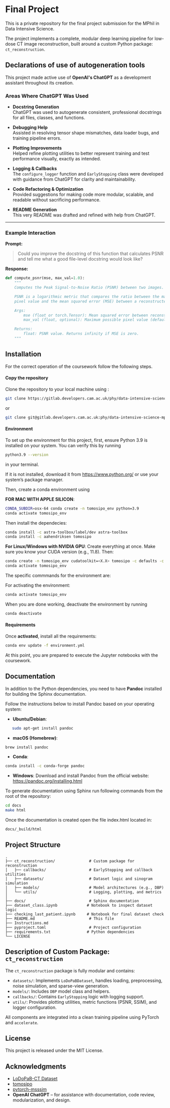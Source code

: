 # Final Project
This is a private repository for the final project submission for the MPhil in Data Intensive Science.

The project implements a complete, modular deep learning pipeline for low-dose CT image reconstruction, built around a custom Python package: `ct_reconstruction`.

## Declarations of use of autogeneration tools 

This project made active use of **OpenAI's ChatGPT** as a development assistant throughout its creation.

### Areas Where ChatGPT Was Used

- **Docstring Generation**  
  ChatGPT was used to autogenerate consistent, professional docstrings for all files, classes, and functions.

- **Debugging Help**  
  Assisted in resolving tensor shape mismatches, data loader bugs, and training pipeline errors.

- **Plotting Improvements**  
  Helped refine plotting utilities to better represent training and test performance visually, exactly as intended.

- **Logging & Callbacks**  
  The `configure_logger` function and `EarlyStopping` class were developed with guidance from ChatGPT for clarity and maintainability.

- **Code Refactoring & Optimization**  
  Provided suggestions for making code more modular, scalable, and readable without sacrificing performance.

- **README Generation**  
  This very README was drafted and refined with help from ChatGPT.

---

### Example Interaction

**Prompt:**
> Could you improve the docstring of this function that calculates PSNR and tell me what a good file-level docstring would look like?

**Response:**
``` python
def compute_psnr(mse, max_val=1.0):
    """
    Computes the Peak Signal-to-Noise Ratio (PSNR) between two images.

    PSNR is a logarithmic metric that compares the ratio between the maximum possible
    pixel value and the mean squared error (MSE) between a reconstructed and a reference image.

    Args:
        mse (float or torch.Tensor): Mean squared error between reconstructed and reference images.
        max_val (float, optional): Maximum possible pixel value (default: 1.0).

    Returns:
        float: PSNR value. Returns infinity if MSE is zero.
    """
```

## Installation
For the correct operation of the coursework follow the following steps.

#### Copy the repository
Clone the repository to your local machine using :

```bash
git clone https://gitlab.developers.cam.ac.uk/phy/data-intensive-science-mphil/assessments/m1_coursework/as3628.git
```

or 

```bash
git clone git@gitlab.developers.cam.ac.uk:phy/data-intensive-science-mphil/assessments/m1_coursework/as3628.git
```

#### Environment
To set up the environment for this project, first, ensure Python 3.9 is installed on your system. You can verify this by running 

```bash
python3.9 --version 
```
in your terminal. 

If it is not installed, download it from <https://www.python.org/> or use your system’s package manager.

Then, create a conda environment using

**FOR MAC WITH APPLE SILICON**:

```bash
CONDA_SUBDIR=osx-64 conda create -n tomosipo_env python=3.9
conda activate tomosipo_env 
```
Then install the dependecies:

```bash
conda install -c astra-toolbox/label/dev astra-toolbox
conda install -c aahendriksen tomosipo
```

**For Linux/Windows with NVIDIA GPU**: 
Create everything at once. Make sure you know your CUDA version (e.g., 11.8). Then:

```bash
conda create -n tomosipo_env cudatoolkit=<X.X> tomosipo -c defaults -c astra-toolbox -c aahendriksen
conda activate tomosipo_env 
```

The specific commmands for the environment are:

For activating the environment:

```bash
conda activate tomosipo_env 
```
When you are done working, deactivate the environment by running 

```bash
conda deactivate
```

#### Requirements 
Once **activated**, install all the requirements:

```bash
conda env update -f environment.yml
```
At this point, you are prepared to execute the Jupyter notebooks with the coursework. 

## Documentation
In addition to the Python dependencies, you need to have **Pandoc** installed for building the Sphinx documentation.

Follow the instructions below to install Pandoc based on your operating system:

- **Ubuntu/Debian**:
```bash
   sudo apt-get install pandoc
```
- **macOS (Homebrew)**:
```bash
brew install pandoc
```
- **Conda**:
```bash
conda install -c conda-forge pandoc
```
- **Windows**:
Download and install Pandoc from the official website:
<https://pandoc.org/installing.html>

To generate documentation using Sphinx run following commands from the root of the repository:

```bash
cd docs
make html
```
Once the documentation is created open the file index.html located in:

```bash
docs/_build/html
```

## Project Structure

```
.
├── ct_reconstruction/               # Custom package for reconstruction
│   ├── callbacks/                   # EarlyStopping and callback utilities
│   ├── datasets/                    # Dataset logic and sinogram simulation
│   ├── models/                      # Model architectures (e.g., DBP)
│   └── utils/                       # Logging, plotting, and metrics
│
├── docs/                            # Sphinx documentation
├── dataset_class.ipynb             # Notebook to inspect dataset logic
├── checking_last_patient.ipynb     # Notebook for final dataset check
├── README.md                        # This file
├── Instructions.md
├── pyproject.toml                   # Project configuration
├── requirements.txt                # Python dependencies
└── LICENSE
```



## Description of Custom Package: `ct_reconstruction`

The `ct_reconstruction` package is fully modular and contains:

- `datasets/`: Implements `LoDoPaBDataset`, handles loading, preprocessing, noise simulation, and sparse-view generation.
- `models/`: Includes `DBP` model class and helpers.
- `callbacks/`: Contains `EarlyStopping` logic with logging support.
- `utils/`: Provides plotting utilities, metric functions (PSNR, SSIM), and logger configuration.

All components are integrated into a clean training pipeline using PyTorch and `accelerate`.



## License

This project is released under the MIT License.



## Acknowledgments

- [LoDoPaB-CT Dataset](https://www.visnow.org/data/lodopab)
- [tomosipo](https://github.com/ahendriksen/tomosipo)
- [pytorch-msssim](https://github.com/VainF/pytorch-msssim)
- **OpenAI ChatGPT** – for assistance with documentation, code review, modularization, and design.




